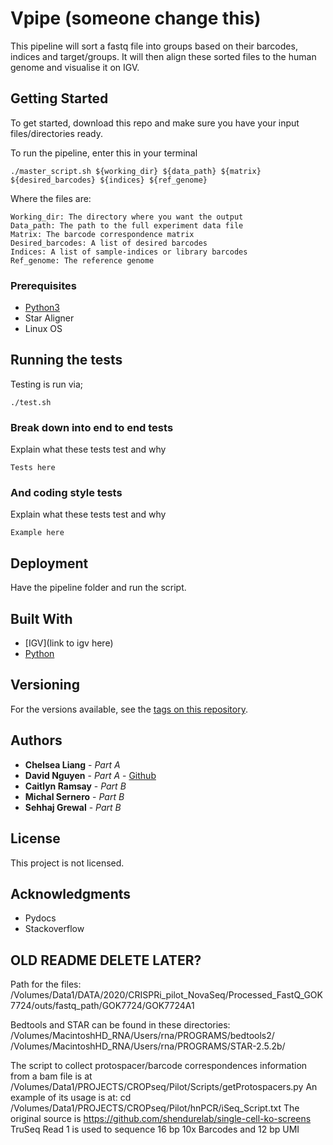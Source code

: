 
# Vpipe (someone change this)

This pipeline will sort a fastq file into groups based on their barcodes, indices and target/groups. It will then 
align these sorted files to the human genome and visualise it on IGV.

## Getting Started

To get started, download this repo and make sure you have your input files/directories ready. 

To run the pipeline, enter this in your terminal
```
./master_script.sh ${working_dir} ${data_path} ${matrix} ${desired_barcodes} ${indices} ${ref_genome}
```
Where the files are:
```
Working_dir: The directory where you want the output
Data_path: The path to the full experiment data file
Matrix: The barcode correspondence matrix 
Desired_barcodes: A list of desired barcodes
Indices: A list of sample-indices or library barcodes 
Ref_genome: The reference genome
```

### Prerequisites

* [Python3](https://www.python.org/downloads/)
* Star Aligner
* Linux OS

## Running the tests

Testing is run via;

```
./test.sh 
```

### Break down into end to end tests

Explain what these tests test and why

```
Tests here
```

### And coding style tests

Explain what these tests test and why

```
Example here
```

## Deployment

Have the pipeline folder and run the script.

## Built With

* [IGV](link to igv here)
* [Python](https://www.python.org/)

## Versioning

For the versions available, see the [tags on this repository](https://github.com/cactusjuic3/teamvoineagu/tags). 

## Authors

* **Chelsea Liang** - *Part A* 
* **David Nguyen** - *Part A* - [Github](https://www.youtube.com/watch?v=dQw4w9WgXcQ)
* **Caitlyn Ramsay** - *Part B* 
* **Michal Sernero** - *Part B* 
* **Sehhaj Grewal** - *Part B*

## License

This project is not licensed. 

## Acknowledgments

* Pydocs
* Stackoverflow

## OLD README DELETE LATER?
Path for the files:
/Volumes/Data1/DATA/2020/CRISPRi_pilot_NovaSeq/Processed_FastQ_GOK7724/outs/fastq_path/GOK7724/GOK7724A1

Bedtools and STAR can be found in these directories:
/Volumes/MacintoshHD_RNA/Users/rna/PROGRAMS/bedtools2/
/Volumes/MacintoshHD_RNA/Users/rna/PROGRAMS/STAR-2.5.2b/

The script to collect protospacer/barcode correspondences information from a bam file is at 
/Volumes/Data1/PROJECTS/CROPseq/Pilot/Scripts/getProtospacers.py
An example of its usage is at: 
cd /Volumes/Data1/PROJECTS/CROPseq/Pilot/hnPCR/iSeq_Script.txt
The original source is https://github.com/shendurelab/single-cell-ko-screens
TruSeq Read 1 is used to sequence 16 bp 10x Barcodes and 12 bp UMI
